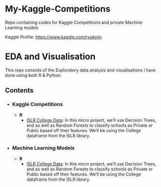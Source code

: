 # My-Kaggle-Competitions
Repo containing codes for Kaggle Competitions and private Machine Learning models

Kaggle Profile: https://www.kaggle.com/ryukojin

# EDA and Visualisation
This repo consists of the Exploratory data analysis and visualisations I have done using both R & Python.
	
## Contents

- ### Kaggle Competitions

	- __R__
		- [ISLR College Data](http://rpubs.com/FahimAJ/430084): In this micro project, we’ll use Decision Trees, and as well as Random Forests to classify schools as Private or Public based off their features. We’ll be using the College dataframe from the ISLR library.

- ### Machine Learning Models
	
	- __R__
		- [ISLR College Data](http://rpubs.com/FahimAJ/430084): In this micro project, we’ll use Decision Trees, and as well as Random Forests to classify schools as Private or Public based off their features. We’ll be using the College dataframe from the ISLR library.

